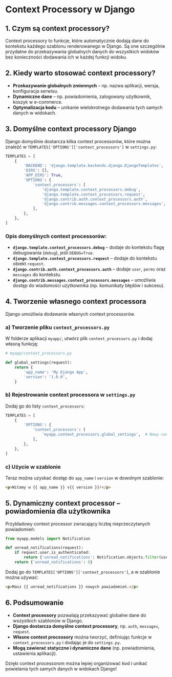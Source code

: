 # Context Processory w Django

## 1. Czym są context processory?
Context processory to funkcje, które automatycznie dodają dane do kontekstu każdego szablonu renderowanego w Django. Są one szczególnie przydatne do przekazywania globalnych danych do wszystkich widoków bez konieczności dodawania ich w każdej funkcji widoku.

## 2. Kiedy warto stosować context processory?
- **Przekazywanie globalnych zmiennych** – np. nazwa aplikacji, wersja, konfiguracja serwisu.
- **Dynamiczne dane** – np. powiadomienia, zalogowany użytkownik, koszyk w e-commerce.
- **Optymalizacja kodu** – unikanie wielokrotnego dodawania tych samych danych w widokach.

## 3. Domyślne context processory Django
Django domyślnie dostarcza kilka context processorów, które można znaleźć w `TEMPLATES['OPTIONS']['context_processors']` w `settings.py`:

```python
TEMPLATES = [
    {
        'BACKEND': 'django.template.backends.django.DjangoTemplates',
        'DIRS': [],
        'APP_DIRS': True,
        'OPTIONS': {
            'context_processors': [
                'django.template.context_processors.debug',
                'django.template.context_processors.request',
                'django.contrib.auth.context_processors.auth',
                'django.contrib.messages.context_processors.messages',
            ],
        },
    },
]
```

### Opis domyślnych context processorów:
- **`django.template.context_processors.debug`** – dodaje do kontekstu flagę debugowania (`debug`), jeśli `DEBUG=True`.
- **`django.template.context_processors.request`** – dodaje do kontekstu obiekt `request`.
- **`django.contrib.auth.context_processors.auth`** – dodaje `user`, `perms` oraz `messages` do kontekstu.
- **`django.contrib.messages.context_processors.messages`** – umożliwia dostęp do wiadomości użytkownika (np. komunikaty błędów i sukcesu).

## 4. Tworzenie własnego context processora
Django umożliwia dodawanie własnych context processorów.

### a) Tworzenie pliku `context_processors.py`
W folderze aplikacji `myapp/`, utwórz plik `context_processors.py` i dodaj własną funkcję:

```python
# myapp/context_processors.py

def global_settings(request):
    return {
        'app_name': 'My Django App',
        'version': '1.0.0',
    }
```

### b) Rejestrowanie context processora w `settings.py`
Dodaj go do listy `context_processors`:

```python
TEMPLATES = [
    {
        'OPTIONS': {
            'context_processors': [
                'myapp.context_processors.global_settings',  # Nowy context processor
            ],
        },
    },
]
```

### c) Użycie w szablonie
Teraz można uzyskać dostęp do `app_name` i `version` w dowolnym szablonie:

```html
<p>Witamy w {{ app_name }} v{{ version }}!</p>
```

## 5. Dynamiczny context processor – powiadomienia dla użytkownika
Przykładowy context processor zwracający liczbę nieprzeczytanych powiadomień:

```python
from myapp.models import Notification

def unread_notifications(request):
    if request.user.is_authenticated:
        return {'unread_notifications': Notification.objects.filter(user=request.user, read=False).count()}
    return {'unread_notifications': 0}
```

Dodaj go do `TEMPLATES['OPTIONS']['context_processors']`, a w szablonie można używać:

```html
<p>Masz {{ unread_notifications }} nowych powiadomień.</p>
```

## 6. Podsumowanie
- **Context processory** pozwalają przekazywać globalne dane do wszystkich szablonów w Django.
- **Django dostarcza domyślne context processory**, np. `auth`, `messages`, `request`.
- **Własne context processory** można tworzyć, definiując funkcje w `context_processors.py` i dodając je do `settings.py`.
- **Mogą zawierać statyczne i dynamiczne dane** (np. powiadomienia, ustawienia aplikacji).

Dzięki context processorom można lepiej organizować kod i unikać powielania tych samych danych w widokach Django!

